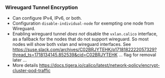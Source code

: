 ### Wireugard Tunnel Encryption

* Can configure IPv4, IPv6, or both.
* Configuration `disable-individual-node` for exempting one node from Wireguard.
* Enabling wireguard tunnel _does not_ disable the `vxlan.calico` interface, as a fallback for the nodes that do not support wireguard. So most nodes will show both vxlan and wireguard interfaces. See https://suse.slack.com/archives/C02BRJYTEHK/p1718182222057329?thread_ts=1718134145.852539&cid=C02BRJYTEHK ... flag for removal later ...
* More details https://docs.tigera.io/calico/latest/network-policy/encrypt-cluster-pod-traffic
